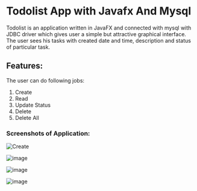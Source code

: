 # Todolist App with Javafx And Mysql

Todolist is an application written in JavaFX and connected with mysql with JDBC driver which gives user a simple but attractive graphical interface.
The user sees his tasks with created date and time, description and status of particular task.

## Features:

The user can do following jobs:
1. Create 
2. Read 
3. Update Status
4. Delete 
5. Delete All 



### Screenshots of Application:

![Create](https://user-images.githubusercontent.com/62876849/83951503-36957700-a84b-11ea-975e-1fc99a14a17f.JPG)


![image](https://user-images.githubusercontent.com/62876849/83951552-92f89680-a84b-11ea-96f7-8e631c966203.png)


![image](https://user-images.githubusercontent.com/62876849/83951722-fa631600-a84c-11ea-963c-390f129130cc.png)


![image](https://user-images.githubusercontent.com/62876849/83951755-431acf00-a84d-11ea-8194-b7a383796f15.png)
